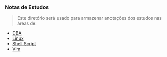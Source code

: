### Notas de Estudos

> Este diretório será usado para armazenar anotações dos estudos nas áreas de:
- [DBA](./dba)
- [Linux](./linux)
- [Shell Script](./shellscript)
- [Vim](./vim)




